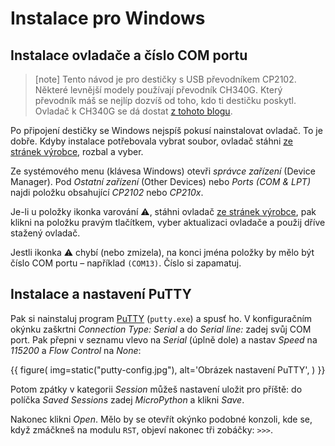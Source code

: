 # Instalace pro Windows


## Instalace ovladače a číslo COM portu

> [note]
> Tento návod je pro destičky s USB převodníkem CP2102.
> Některé levnější modely používají převodník CH340G.
> Který převodník máš se nejlíp dozvíš od toho, kdo ti destičku poskytl.
> Ovladač k CH340G se dá dostat
> [z tohoto blogu](https://iotta.cz/ovladace-pro-ch340g/).

Po připojení destičky se Windows nejspíš pokusí nainstalovat ovladač.
To je dobře.
Kdyby instalace potřebovala vybrat soubor, ovladač stáhni [ze stránek výrobce][cp2012-driver], rozbal a vyber.

Ze systémového menu (klávesa Windows) otevři *správce zařízení*
(Device Manager).
Pod *Ostatní zařízení* (Other Devices) nebo *Ports (COM & LPT)*
najdi položku obsahující *CP2102* nebo *CP210x*.

Je-li u položky ikonka varování ⚠, stáhni ovladač [ze stránek výrobce][cp2012-driver],
pak klikni na položku pravým tlačítkem, vyber aktualizaci ovladače a použij
dříve stažený ovladač.

Jestli ikonka ⚠ chybí (nebo zmizela), na konci jména položky by mělo
být číslo COM portu – například `(COM13)`. Číslo si zapamatuj.


## Instalace a nastavení PuTTY

Pak si nainstaluj program
[PuTTY](http://www.chiark.greenend.org.uk/~sgtatham/putty/download.html)
(`putty.exe`) a spusť ho.
V konfiguračním okýnku zaškrtni *Connection Type: Serial* a
do *Serial line:* zadej svůj COM port.
Pak přepni v seznamu vlevo na *Serial* (úplně dole) a nastav *Speed* na *115200*
a *Flow Control* na *None*:

{{ figure(
    img=static("putty-config.jpg"),
    alt='Obrázek nastavení PuTTY',
) }}

Potom zpátky v kategorii *Session* můžeš nastavení uložit pro příště:
do políčka *Saved Sessions* zadej *MicroPython* a klikni *Save*.

Nakonec klikni *Open*. Mělo by se otevřít
okýnko podobné konzoli, kde se, když zmáčkneš
na modulu `RST`, objeví nakonec tři zobáčky: `>>>`.

[cp2012-driver]: https://www.silabs.com/products/development-tools/software/usb-to-uart-bridge-vcp-drivers
